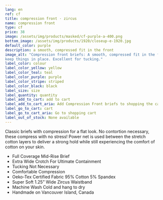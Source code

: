 ```yaml
---
lang: en
ref: cf
title: compression front · zircus
name: compression front
type: cf
price: 38
image: /assets/img/products/masked/cf-purple-a-400.png
bottom_image: /assets/img/products/1920/closeup-e-1920.jpg
default_color: purple
description: a smooth, compressed fit in the front
image_alt: "Compression front briefs: A smooth, compressed fit in the front to
keep things in place. Excellent for tucking."
label_color: colour
label_color_yellow: yellow
label_color_teal: teal
label_color_purple: purple
label_color_stripe: striped
label_color_black: black
label_size: size
label_quantity: quantity
label_add_to_cart: add to cart
label_add_to_cart_aria: Add Compression Front briefs to shopping the cart
label_go_to_cart: cart
label_go_to_cart_aria: Go to shopping cart
label_out_of_stock: None available
---
```


Classic briefs with compression for a flat look. No contortion necessary, these
compress with no stress! Power net is used between the stretch cotton layers to
deliver a strong hold while still experiencing the comfort of cotton on your
skin.

- Full Coverage Mid-Rise Brief
- Extra Wide Crotch For Ultimate Containment
- Tucking Not Necessary
- Comfortable Compression
- Oeko-Tex Certified Fabric 95% Cotton 5% Spandex
- Super Soft 1.25” Wide Zircus Waistband
- Machine Wash Cold and hang to dry
- Handmade on Vancouver Island, Canada
